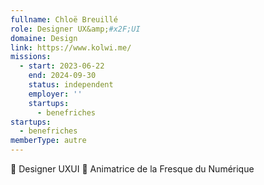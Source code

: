 ```yaml
---
fullname: Chloë Breuillé
role: Designer UX&amp;#x2F;UI
domaine: Design
link: https://www.kolwi.me/
missions:
  - start: 2023-06-22
    end: 2024-09-30
    status: independent
    employer: ''
    startups:
      - benefriches
startups:
  - benefriches
memberType: autre
---
```

🎨 Designer UXUI 🧩 Animatrice de la Fresque du Numérique